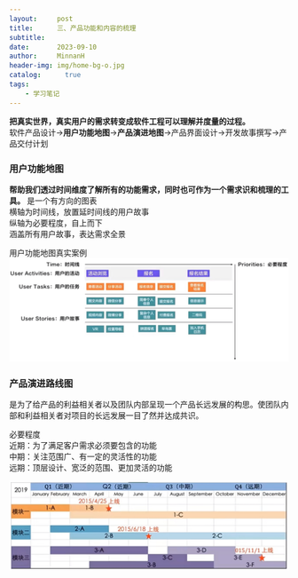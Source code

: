 ```yaml
---
layout:     post
title:      三、产品功能和内容的梳理
subtitle:   
date:       2023-09-10
author:     MinnanH
header-img: img/home-bg-o.jpg
catalog: 	  true
tags:
    - 学习笔记
---
```


**把真实世界，真实用户的需求转变成软件工程可以理解并度量的过程。**  
软件产品设计->**用户功能地图**->**产品演进地图**->产品界面设计->开发故事撰写->产品交付计划  

### 用户功能地图
**帮助我们透过时间维度了解所有的功能需求，同时也可作为一个需求识和梳理的工具。**
是一个有方向的图表  
横轴为时间线，放置延时间线的用户故事  
纵轴为必要程度，自上而下  
涵盖所有用户故事，表达需求全景

用户功能地图真实案例
![用户功能地图](/img-post/user-map.png)

### 产品演进路线图
是为了给产品的利益相关者以及团队内部呈现一个产品长远发展的构思。使团队内部和利益相关者对项目的长远发展一目了然并达成共识。

必要程度  
近期：为了满足客户需求必须要包含的功能  
中期：关注范围广、有一定的灵活性的功能  
远期：顶层设计、宽泛的范围、更加灵活的功能  

![产品演进路线图](/img-post/product-evolution-roadmap.png)